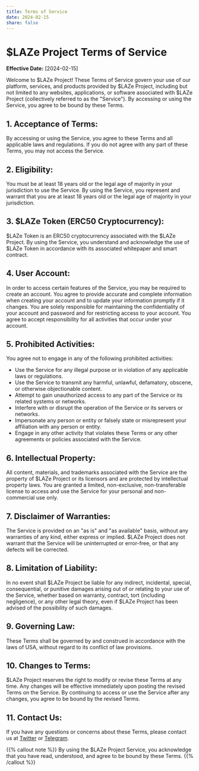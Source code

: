 ```yaml
---
title: Terms of Service
date: 2024-02-15
share: false
---
```


# $LAZe Project Terms of Service

**Effective Date:** [2024-02-15]

Welcome to $LAZe Project! These Terms of Service govern your use of our platform, services, and products provided by $LAZe Project, including but not limited to any websites, applications, or software associated with $LAZe Project (collectively referred to as the "Service"). By accessing or using the Service, you agree to be bound by these Terms.

## 1. Acceptance of Terms:
By accessing or using the Service, you agree to these Terms and all applicable laws and regulations. If you do not agree with any part of these Terms, you may not access the Service.

## 2. Eligibility:
You must be at least 18 years old or the legal age of majority in your jurisdiction to use the Service. By using the Service, you represent and warrant that you are at least 18 years old or the legal age of majority in your jurisdiction.

## 3. $LAZe Token (ERC50 Cryptocurrency):
$LAZe Token is an ERC50 cryptocurrency associated with the $LAZe Project. By using the Service, you understand and acknowledge the use of $LAZe Token in accordance with its associated whitepaper and smart contract.

## 4. User Account:
In order to access certain features of the Service, you may be required to create an account. You agree to provide accurate and complete information when creating your account and to update your information promptly if it changes. You are solely responsible for maintaining the confidentiality of your account and password and for restricting access to your account. You agree to accept responsibility for all activities that occur under your account.

## 5. Prohibited Activities:
You agree not to engage in any of the following prohibited activities:
- Use the Service for any illegal purpose or in violation of any applicable laws or regulations.
- Use the Service to transmit any harmful, unlawful, defamatory, obscene, or otherwise objectionable content.
- Attempt to gain unauthorized access to any part of the Service or its related systems or networks.
- Interfere with or disrupt the operation of the Service or its servers or networks.
- Impersonate any person or entity or falsely state or misrepresent your affiliation with any person or entity.
- Engage in any other activity that violates these Terms or any other agreements or policies associated with the Service.

## 6. Intellectual Property:
All content, materials, and trademarks associated with the Service are the property of $LAZe Project or its licensors and are protected by intellectual property laws. You are granted a limited, non-exclusive, non-transferable license to access and use the Service for your personal and non-commercial use only.

## 7. Disclaimer of Warranties:
The Service is provided on an "as is" and "as available" basis, without any warranties of any kind, either express or implied. $LAZe Project does not warrant that the Service will be uninterrupted or error-free, or that any defects will be corrected.

## 8. Limitation of Liability:
In no event shall $LAZe Project be liable for any indirect, incidental, special, consequential, or punitive damages arising out of or relating to your use of the Service, whether based on warranty, contract, tort (including negligence), or any other legal theory, even if $LAZe Project has been advised of the possibility of such damages.

## 9. Governing Law:
These Terms shall be governed by and construed in accordance with the laws of USA, without regard to its conflict of law provisions.

## 10. Changes to Terms:
$LAZe Project reserves the right to modify or revise these Terms at any time. Any changes will be effective immediately upon posting the revised Terms on the Service. By continuing to access or use the Service after any changes, you agree to be bound by the revised Terms.

## 11. Contact Us:
If you have any questions or concerns about these Terms, please contact us at [Twitter](https://twitter.com/LazeonBase) or [Telegram](https://t.me/LazeonBase).

{{% callout note %}}
By using the $LAZe Project Service, you acknowledge that you have read, understood, and agree to be bound by these Terms.
{{% /callout %}}

